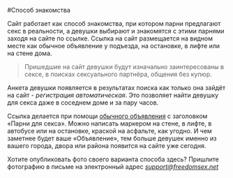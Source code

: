 #Способ знакомства

Сайт работает как способ знакомства, при котором парни предлагают секс в реальности, а девушки выбирают и знакомятся
с этими парнями заходя на сайте по ссылке. Ссылка на сайт размещается на видном месте как обычное объявление у подъезда, на остановке, в лифте или на стене дома.

<blockquote>Пришедшие на сайт девушки будут изначально заинтересованы в сексе, в поисках сексуального партнёра,
общения без купюр.</blockquote>

Анкета девушки появляется в результатах поиска как только она зайдёт на сайт - _регистрация автоматическая_.
Это позволяет найти девушку для секса даже в соседнем доме и за пару часов.

Ссылка делается при помощи <a href="/блог/как-работают-объявления/" target="_blank">обычного объявления</a> с заголовком &laquo;Парни для секса&raquo;. Можно написать маркером на стене, в лифте, в автобусе или на остановке, краской на асфальте, как угодно. И чем заметнее будет ваше &laquo;Объявление&raquo;, тем больше девушек именно из вашего города, двора или района появится на сайте уже сегодня.

Хотите опубликовать фото своего варианта способа здесь? Пришлите фотографию в письме
на электронный адрес *support@freedomsex.net*